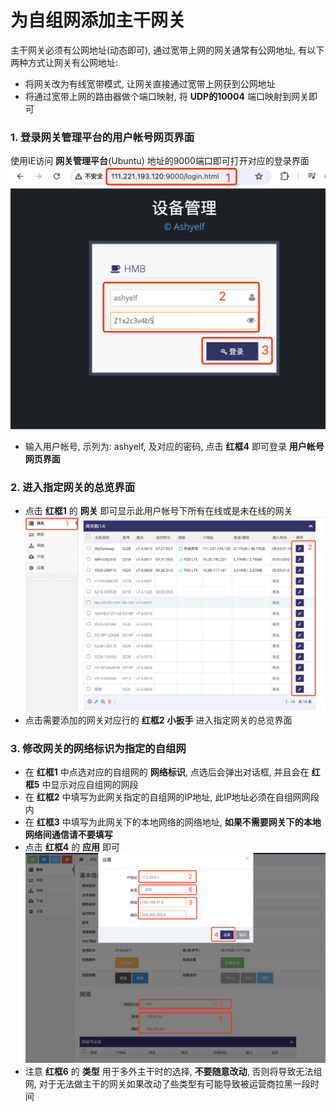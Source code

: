 

# 为自组网添加主干网关  

主干网关必须有公网地址(动态即可), 通过宽带上网的网关通常有公网地址, 有以下两种方式让网关有公网地址:
- 将网关改为有线宽带模式, 让网关直接通过宽带上网获到公网地址   
- 将通过宽带上网的路由器做个端口映射, 将 **UDP的10004** 端口映射到网关即可   

### 1. 登录网关管理平台的用户帐号网页界面   

使用IE访问 **网关管理平台**(Ubuntu) 地址的9000端口即可打开对应的登录界面   
![avatar](./ashyelf_login_cn.jpg)   
- 输入用户帐号, 示列为: ashyelf, 及对应的密码, 点击 **红框4** 即可登录 **用户帐号网页界面**   

### 2. 进入指定网关的总览界面  

- 点击 **红框1** 的 **网关** 即可显示此用户帐号下所有在线或是未在线的网关   
![avatar](./network_add_gateway_list_cn.jpg)   
- 点击需要添加的网关对应行的 **红框2** **小扳手** 进入指定网关的总览界面  

### 3. 修改网关的网络标识为指定的自组网   

- 在 **红框1** 中点选对应的自组网的 **网络标识**, 点选后会弹出对话框, 并且会在 **红框5** 中显示对应自组网的网段   
- 在 **红框2** 中填写为此网关指定的自组网的IP地址, 此IP地址必须在自组网网段内   
- 在 **红框3** 中填写为此网关下的本地网络的网络地址, **如果不需要网关下的本地网络间通信请不要填写**      
- 点击 **红框4** 的 **应用** 即可   
![avatar](./network_add_branch_cn.jpg)   
- 注意 **红框6** 的 **类型** 用于多外主干时的选择, **不要随意改动**, 否则将导致无法组网, 对于无法做主干的网关如果改动了些类型有可能导致被运营商拉黑一段时间      

